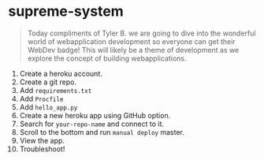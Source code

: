 # supreme-system

> Today compliments of Tyler B. we are going to dive into the wonderful world of webapplication development so everyone can get their WebDev badge! This will likely be a theme of development as we explore the concept of building webapplications. 

1. Create a heroku account.
2. Create a git repo.
3. Add `requirements.txt`
4. Add `Procfile`
5. Add `hello_app.py`
6. Create a new heroku app using GitHub option.
7. Search for `your-repo-name` and connect to it.
8. Scroll to the bottom and run `manual deploy` master.
9. View the app.
10. Troubleshoot!
